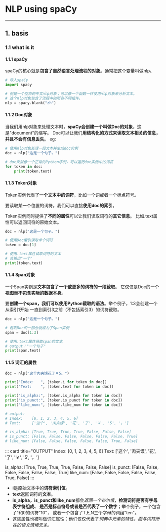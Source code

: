 # NLP using spaCy
---
## 1. basis
### 1.1 what is it
#### 1.1.1 spaCy
spaCy的核心就是**包含了自然语言处理流程的对象**。通常把这个变量叫做nlp。

```python
# 导入spaCy
import spacy

# 创建一个空白的中文nlp对象；可以像一个函数一样使用nlp对象来分析文本。
# 这个nlp对象包含了流程中的所有不同组件。
nlp = spacy.blank("zh")
```

#### 1.1.2 Doc对象
当我们用nlp对象来处理文本时，**spaCy会创建一个叫做Doc的对象**，这是"document"的缩写。 Doc可以让我们**用结构化的方式来读取文本相关的信息，并且不会有信息丢失**。
eg: 
```python
# 使用nlp对象处理一段文本并生成doc实例
doc = nlp("这是一个句子。")

# doc来就像一个正常的Python序列，可以遍历doc实例中的词符
for token in doc:
    print(token.text)
```

#### 1.1.3 Token对象
Token实例代表了**一个文本中的词符**，比如一个词或者一个标点符号。

要读取某一个位置的词符，我们可以直接**使用doc的索引**。

Token实例同时提供了**不同的属性**可以让我们读取词符的**其它信息**。 比如.text属性可以返回词符的原始文本。
```python
doc = nlp("这是一个句子。")

# 使用Doc索引读取单个词符
token = doc[1]

# 使用.text属性读取词符的文本
# 会输出"一个"
print(token.text)
```

#### 1.1.4 Span对象
一个Span实例是**文本包含了一个或更多的词符的一段截取**。 它仅仅是Doc的一个**视图**而**不包含实际的数据本身**。

要**创建一个span，我们可以使用Python截取的语法**。举个例子，1:3会创建一个从索引1开始 一直到索引3之前（不包括索引3）的词符截取。
```python
doc = nlp("这是一个句子。")

# 截取Doc的一部分就成为了Span实例
span = doc[1:3]

# 使用.text属性获取span的文本
# output："一个句子"
print(span.text)
```

#### 1.1.5 词汇的属性
```python
doc = nlp("这个肉夹馍花了￥5。")

print("Index:   ", [token.i for token in doc])
print("Text:    ", [token.text for token in doc])

print("is_alpha:", [token.is_alpha for token in doc])
print("is_punct:", [token.is_punct for token in doc])
print("like_num:", [token.like_num for token in doc])

# output:
# Index:    [0, 1, 2, 3, 4, 5, 6]
# Text:     ['这个', '肉夹馍', '花', '了', '￥', '5', '。']

# is_alpha: [True, True, True, True, False, False, False]
# is_punct: [False, False, False, False, False, False, True]
# like_num: [False, False, False, False, False, True, False]
```

::: card title="OUTPUT" 
Index:    [0, 1, 2, 3, 4, 5, 6]
Text:     ['这个', '肉夹馍', '花', '了', '￥', '5', '。']

is_alpha: [True, True, True, True, False, False, False]
is_punct: [False, False, False, False, False, False, True]
like_num: [False, False, False, False, False, True, False]
:::

- **i**是原始文本中的**词符索引值**。
- **text**返回词符的**文本**。
- **is_alpha，is_punct和like_num**都会*返回一个布尔值*，**检测词符是否有字母表字符组成、 是否是标点符号或者是否代表了一个数字**；举个例子，一个包含了1和0的词符"10"， 或者一个包含了T,E,N三个字母的词组"ten"。
- 这些属性也被叫做词汇属性：他们仅仅代表了*词典中元素的特性，而与词符所在的语义情境无关。*

